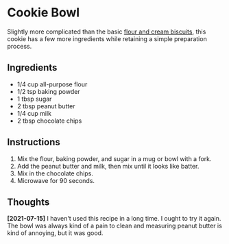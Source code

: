 # Cookie Bowl

Slightly more complicated than the basic [flour and cream
biscuits](flour-and-cream-biscuits.md), this cookie has a few more ingredients
while retaining a simple preparation process.

## Ingredients

* 1/4 cup all-purpose flour
* 1/2 tsp baking powder
* 1 tbsp sugar
* 2 tbsp peanut butter
* 1/4 cup milk
* 2 tbsp chocolate chips

## Instructions

1. Mix the flour, baking powder, and sugar in a mug or bowl with a fork.
2. Add the peanut butter and milk, then mix until it looks like batter.
3. Mix in the chocolate chips.
4. Microwave for 90 seconds.

## Thoughts

**[2021-07-15]** I haven't used this recipe in a long time. I ought to try it
again. The bowl was always kind of a pain to clean and measuring peanut butter
is kind of annoying, but it was good.
